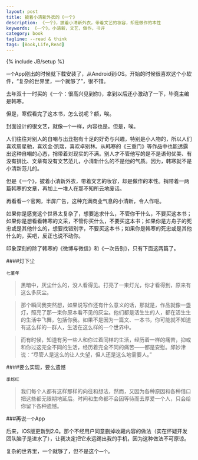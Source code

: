 ```yaml
---
layout: post
title: 披着小清新外衣的《一个》
description: 《一个》，披着小清新外衣，带着文艺的妆容，却是做作的本性
keywords: 《一个》，小清新，文艺，做作，书评
category: book
tagline: --read & think
tags: [Book,Life,Read]
---
```

{% include JB/setup %}

`一个`App刚出的时候就下载安装了，从Android到iOS。开始的时候很喜欢这个小软件，“复杂的世界里，一个就够了”，很不错。

去年双十一时买的《一个：很高兴见到你》，拿到以后还小激动了一下，毕竟主编是韩寒。

但是，寒假看完了这本书，怎么说呢？额，唉。

封面设计的很文艺，就像`一个`一样，内容也是。但是，唉。

人们往往对别人的自嘲与出丑抱有十足的好奇与兴趣，特别是小人物的，所以人们喜欢周星驰，喜欢金·凯瑞，喜欢卓别林。从韩寒的《三重门》等作品中也能透露出这种自嘲的心态，捎带着对现实的不满。别人才不管他写的是不是语句优美、有没有排比、文章有没有文艺范儿，小清新什么的不是他的气质。因为，韩寒就不是小清新范儿的。

但是《一个》，披着小清新外衣，带着文艺的妆容，却是做作的本性。捎带着一两篇韩寒的文章，再加上一堆人在那不知所云地废话。

再看看`一个`官网，半屏广告，这种充满商业气息的小清新，令人作呕。

如果你是感觉这个世界太复杂了，想要追求什么，不管你干什么，不要买这本书；如果你是想看看韩寒的文采，不管你买什么，不要买这本书；如果你是方舟子的死忠或是其他什么的，想要找错别字，不要买这本书；如果你是韩寒的死忠或是其他什么的，买吧，反正也说不动你。

印象深刻的除了韩寒的《微博与微信》和《一次告别》，只有下面这两篇了。

####灯下尘

`七堇年`

> 黑暗中，灰尘什么的，没人看得见。打亮了一束灯光，你才看得到，原来有这么多灰尘。

> 那个瞬间我突然想，如果说写作还有什么意义的话，那就是，作品就像一盏灯，照亮了那一束你原本看不见的灰尘。他们都是活生生的人，都在活生生的生活中飞舞，包括你我。如果不是因为一篇文、一本书，你可能就不知道有这么样的一群人，生活在这么样的一个世界中。

> 而有时候，知道有另一些人和你过着同样的生活，经历着一样的痛苦，抑或和你过这完全不同的生活，经历着完全不同的痛苦——都是安慰。邱妙津说：“尽管人是这么的让人失望，但人还是这么地需要人。”

####要么实现，要么遗憾

`季烁红`

>我们每个人都有这样那样的向往和想法，然而，又因为各种原因和各种借口把这些都无限期地延后。时间和生命都不会因等待而去厚爱一个人，只会给你留下各种遗憾。

###再说`一个`App

后来，iOS版更新到2.0。那个不经用户同意删掉收藏内容的做法（实在怀疑开发团队脑子是进水了），让我决定把它永远踢出我的手机，因为这种做法不可原谅。

复杂的世界里，一个就够了，但不是这个`一个`。